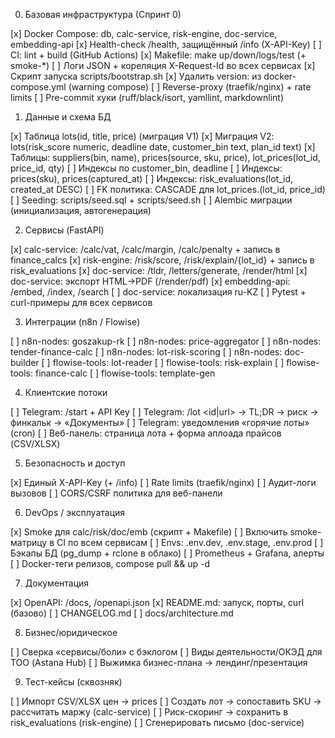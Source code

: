 0. Базовая инфраструктура (Спринт 0)

\[x\] Docker Compose: db, calc-service, risk-engine, doc-service, embedding-api
\[x\] Health-check /health, защищённый /info (X-API-Key)
\[ \] CI: lint + build (GitHub Actions)
\[x\] Makefile: make up/down/logs/test (+ smoke-\*)
\[ \] Логи JSON + кореляция X-Request-Id во всех сервисах
\[x\] Скрипт запуска scripts/bootstrap.sh
\[x\] Удалить version: из docker-compose.yml (warning compose)
\[ \] Reverse-proxy (traefik/nginx) + rate limits
\[ \] Pre-commit хуки (ruff/black/isort, yamllint, markdownlint)

1. Данные и схема БД

\[x\] Таблица lots(id, title, price) (миграция V1)
\[x\] Миграция V2: lots(risk_score numeric, deadline date, customer_bin text, plan_id text)
\[x\] Таблицы: suppliers(bin, name), prices(source, sku, price), lot_prices(lot_id, price_id, qty)
\[ \] Индексы по customer_bin, deadline
\[ \] Индексы: prices(sku), prices(captured_at)
\[ \] Индексы: risk_evaluations(lot_id, created_at DESC)
\[ \] FK политика: CASCADE для lot_prices.(lot_id, price_id)
\[ \] Seeding: scripts/seed.sql + scripts/seed.sh
\[ \] Alembic миграции (инициализация, автогенерация)

2. Сервисы (FastAPI)

\[x\] calc-service: /calc/vat, /calc/margin, /calc/penalty + запись в finance_calcs
\[x\] risk-engine: /risk/score, /risk/explain/{lot_id} + запись в risk_evaluations
\[x\] doc-service: /tldr, /letters/generate, /render/html
\[x\] doc-service: экспорт HTML→PDF (/render/pdf)
\[x\] embedding-api: /embed, /index, /search
\[ \] doc-service: локализация ru-KZ
\[ \] Pytest + curl-примеры для всех сервисов

3. Интеграции (n8n / Flowise)

\[ \] n8n-nodes: goszakup-rk
\[ \] n8n-nodes: price-aggregator
\[ \] n8n-nodes: tender-finance-calc
\[ \] n8n-nodes: lot-risk-scoring
\[ \] n8n-nodes: doc-builder
\[ \] flowise-tools: lot-reader
\[ \] flowise-tools: risk-explain
\[ \] flowise-tools: finance-calc
\[ \] flowise-tools: template-gen

4. Клиентские потоки

\[ \] Telegram: /start + API Key
\[ \] Telegram: /lot \<id|url> → TL;DR → риск → финкальк → «Документы»
\[ \] Telegram: уведомления «горячие лоты» (cron)
\[ \] Веб-панель: страница лота + форма аплоада прайсов (CSV/XLSX)

5. Безопасность и доступ

\[x\] Единый X-API-Key (+ /info)
\[ \] Rate limits (traefik/nginx)
\[ \] Аудит-логи вызовов
\[ \] CORS/CSRF политика для веб-панели

6. DevOps / эксплуатация

\[x\] Smoke для calc/risk/doc/emb (скрипт + Makefile)
\[ \] Включить smoke-матрицу в CI по всем сервисам
\[ \] Envs: .env.dev, .env.stage, .env.prod
\[ \] Бэкапы БД (pg_dump + rclone в облако)
\[ \] Prometheus + Grafana, алерты
\[ \] Docker-теги релизов, compose pull && up -d

7. Документация

\[x\] OpenAPI: /docs, /openapi.json
\[x\] README.md: запуск, порты, curl (базово)
\[ \] CHANGELOG.md
\[ \] docs/architecture.md

8. Бизнес/юридическое

\[ \] Сверка «сервисы/боли» с бэклогом
\[ \] Виды деятельности/ОКЭД для ТОО (Astana Hub)
\[ \] Выжимка бизнес-плана → лендинг/презентация

9. Тест-кейсы (сквозняк)

\[ \] Импорт CSV/XLSX цен → prices
\[ \] Создать лот → сопоставить SKU → рассчитать маржу (calc-service)
\[ \] Риск-скоринг → сохранить в risk_evaluations (risk-engine)
\[ \] Сгенерировать письмо (doc-service)
